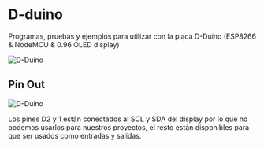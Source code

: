 # D-duino
Programas, pruebas y ejemplos para utilizar con la placa D-Duino (ESP8266 &amp; NodeMCU &amp; 0.96 OLED display)


![D-Duino](http://www.trastejant.com/wp-content/uploads/2016/10/dduino-1.png)

## Pin Out

![D-Duino](http://www.trastejant.com/wp-content/uploads/2016/10/D-duino_pinout-300x236.png)

Los pines D2 y 1 están conectados al SCL y SDA del display por lo que no podemos usarlos para nuestros proyectos, el resto están disponibles para que ser usados como entradas y salidas.
